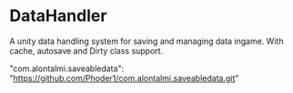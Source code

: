 # DataHandler
 A unity data handling system for saving and managing data ingame. With cache, autosave and Dirty class support.
 
 "com.alontalmi.saveabledata": "https://github.com/Phoder1/com.alontalmi.saveabledata.git"
